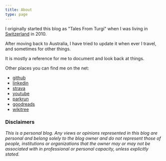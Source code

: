 ```yaml
---
title: About
type: page
---
```


I originally started this blog as "Tales From Turgi" when I was living in
[Switzerland](/tags/switzerland) in 2010.

After moving back to Australia, I have tried to update it when ever I travel, and sometimes for other things.

It is mostly a reference for me to document and look back at things.

Other places you can find me on the net:

* [github](https://github.com/aguinane)
* [linkedin](https://www.linkedin.com/in/alexguinane)
* [strava](https://www.strava.com/athletes/aguinane)
* [youtube](https://www.youtube.com/user/aguin01)
* [parkrun](http://www.parkrun.com.au/results/athleteresultshistory/?athleteNumber=1694205)
* [goodreads](http://www.goodreads.com/aguin)
* [wikitree](https://www.wikitree.com/treewidget/Guinane-16/5)


### Disclaimers

_This is a personal blog. Any views or opinions represented in this blog are personal and belong solely to the blog owner and do not represent those of people, institutions or organizations that the owner may or may not be associated with in professional or personal capacity, unless explicitly stated._
